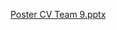 [Poster CV Team 9.pptx](https://github.com/roshan112-3/Diabetic-Retinopathy-using-Gaussian-Filter/files/13724190/Poster.CV.Team.9.pptx)
